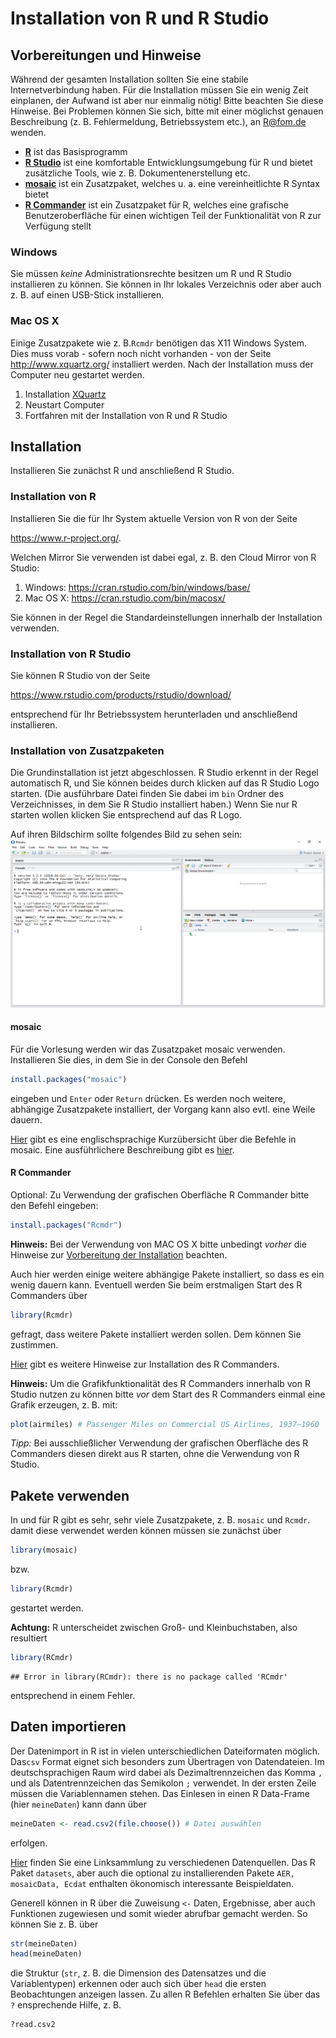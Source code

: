 Installation von R und R Studio
================

Vorbereitungen und Hinweise
---------------------------

Während der gesamten Installation sollten Sie eine stabile Internetverbindung haben. Für die Installation müssen Sie ein wenig Zeit einplanen, der Aufwand ist aber nur einmalig nötig! Bitte beachten Sie diese Hinweise. Bei Problemen können Sie sich, bitte mit einer möglichst genauen Beschreibung (z. B. Fehlermeldung, Betriebssystem etc.), an <R@fom.de> wenden.

-   [**R**](https://www.r-project.org/) ist das Basisprogramm
-   [**R Studio**](https://www.rstudio.com/) ist eine komfortable Entwicklungsumgebung für R und bietet zusätzliche Tools, wie z. B. Dokumentenerstellung etc.
-   [**mosaic**](https://cran.r-project.org/web/packages/mosaic/) ist ein Zusatzpaket, welches u. a. eine vereinheitlichte R Syntax bietet
-   [**R Commander**](http://socserv.socsci.mcmaster.ca/jfox/Misc/Rcmdr/) ist ein Zusatzpaket für R, welches eine grafische Benutzeroberfläche für einen wichtigen Teil der Funktionalität von R zur Verfügung stellt

### Windows

Sie müssen *keine* Administrationsrechte besitzen um R und R Studio installieren zu können. Sie können in Ihr lokales Verzeichnis oder aber auch z. B. auf einen USB-Stick installieren.

### Mac OS X

Einige Zusatzpakete wie z. B.`Rcmdr` benötigen das X11 Windows System. Dies muss vorab - sofern noch nicht vorhanden - von der Seite <http://www.xquartz.org/> installiert werden. Nach der Installation muss der Computer neu gestartet werden.

1.  Installation [XQuartz](http://www.xquartz.org/)
2.  Neustart Computer
3.  Fortfahren mit der Installation von R und R Studio

Installation
------------

Installieren Sie zunächst R und anschließend R Studio.

### Installation von R

Installieren Sie die für Ihr System aktuelle Version von R von der Seite

<https://www.r-project.org/>.

Welchen Mirror Sie verwenden ist dabei egal, z. B. den Cloud Mirror von R Studio:

1.  Windows: <https://cran.rstudio.com/bin/windows/base/>
2.  Mac OS X: <https://cran.rstudio.com/bin/macosx/>

Sie können in der Regel die Standardeinstellungen innerhalb der Installation verwenden.

### Installation von R Studio

Sie können R Studio von der Seite

<https://www.rstudio.com/products/rstudio/download/>

entsprechend für Ihr Betriebssystem herunterladen und anschließend installieren.

### Installation von Zusatzpaketen

Die Grundinstallation ist jetzt abgeschlossen. R Studio erkennt in der Regel automatisch R, und Sie können beides durch klicken auf das R Studio Logo starten. (Die ausführbare Datei finden Sie dabei im `bin` Ordner des Verzeichnisses, in dem Sie R Studio installiert haben.) Wenn Sie nur R starten wollen klicken Sie entsprechend auf das R Logo.

Auf ihren Bildschirm sollte folgendes Bild zu sehen sein: ![](RStudio-Screenshot.png)

#### mosaic

Für die Vorlesung werden wir das Zusatzpaket mosaic verwenden. Installieren Sie dies, in dem Sie in der Console den Befehl

``` r
install.packages("mosaic")
```

eingeben und `Enter` oder `Return` drücken. Es werden noch weitere, abhängige Zusatzpakete installiert, der Vorgang kann also evtl. eine Weile dauern.

[Hier](https://cran.r-project.org/web/packages/mosaic/vignettes/MinimalR.pdf) gibt es eine englischsprachige Kurzübersicht über die Befehle in mosaic. Eine ausführlichere Beschreibung gibt es [hier](https://github.com/ProjectMOSAIC/LittleBooks/blob/master/StudentGuide/MOSAIC-StudentGuide.pdf).

#### R Commander

Optional: Zu Verwendung der grafischen Oberfläche R Commander bitte den Befehl eingeben:

``` r
install.packages("Rcmdr")
```

**Hinweis:** Bei der Verwendung von MAC OS X bitte unbedingt *vorher* die Hinweise zur [Vorbereitung der Installation](#anchor) beachten.

Auch hier werden einige weitere abhängige Pakete installiert, so dass es ein wenig dauern kann. Eventuell werden Sie beim erstmaligen Start des R Commanders über

``` r
library(Rcmdr)
```

gefragt, dass weitere Pakete installiert werden sollen. Dem können Sie zustimmen.

[Hier](http://socserv.socsci.mcmaster.ca/jfox/Misc/Rcmdr/installation-notes.html) gibt es weitere Hinweise zur Installation des R Commanders.

**Hinweis:** Um die Grafikfunktionalität des R Commanders innerhalb von R Studio nutzen zu können bitte *vor* dem Start des R Commanders einmal eine Grafik erzeugen, z. B. mit:

``` r
plot(airmiles) # Passenger Miles on Commercial US Airlines, 1937–1960
```

*Tipp:* Bei ausschließlicher Verwendung der grafischen Oberfläche des R Commanders diesen direkt aus R starten, ohne die Verwendung von R Studio.

Pakete verwenden
----------------

In und für R gibt es sehr, sehr viele Zusatzpakete, z. B. `mosaic` und `Rcmdr`. damit diese verwendet werden können müssen sie zunächst über

``` r
library(mosaic)
```

bzw.

``` r
library(Rcmdr)
```

gestartet werden.

**Achtung:** R unterscheidet zwischen Groß- und Kleinbuchstaben, also resultiert

``` r
library(RCmdr)
```

    ## Error in library(RCmdr): there is no package called 'RCmdr'

entsprechend in einem Fehler.

Daten importieren
-----------------

Der Datenimport in R ist in vielen unterschiedlichen Dateiformaten möglich. Das`csv` Format eignet sich besonders zum Übertragen von Datendateien. Im deutschsprachigen Raum wird dabei als Dezimaltrennzeichen das Komma `,` und als Datentrennzeichen das Semikolon `;` verwendet. In der ersten Zeile müssen die Variablennamen stehen. Das Einlesen in einen R Data-Frame (hier `meineDaten`) kann dann über

``` r
meineDaten <- read.csv2(file.choose()) # Datei auswählen
```

erfolgen.

[Hier](https://www.fom.de/forschung/institute/ifes/studium-und-lehre.html#!acc=datenquellen) finden Sie eine Linksammlung zu verschiedenen Datenquellen. Das R Paket `datasets`, aber auch die optional zu installierenden Pakete `AER, mosaicData, Ecdat` enthalten ökonomisch interessante Beispieldaten.

Generell können in R über die Zuweisung `<-` Daten, Ergebnisse, aber auch Funktionen zugewiesen und somit wieder abrufbar gemacht werden. So können Sie z. B. über

``` r
str(meineDaten)
head(meineDaten)
```

die Struktur (`str`, z. B. die Dimension des Datensatzes und die Variablentypen) erkennen oder auch sich über `head` die ersten Beobachtungen anzeigen lassen. Zu allen R Befehlen erhalten Sie über das `?` ensprechende Hilfe, z. B.

``` r
?read.csv2
```
